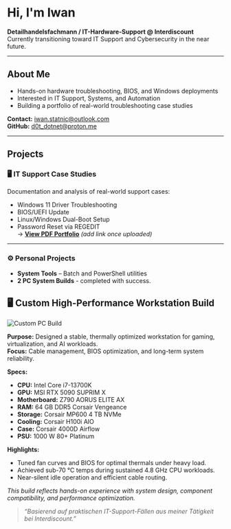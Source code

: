 # Hi, I'm Iwan  
**Detailhandelsfachmann / IT-Hardware-Support @ Interdiscount**  
Currently transitioning toward IT Support and Cybersecurity in the near future.

---

##  About Me
- Hands-on hardware troubleshooting, BIOS, and Windows deployments  
- Interested in IT Support, Systems, and Automation  
- Building a portfolio of real-world troubleshooting case studies  

 **Contact:** [iwan.statnic@outlook.com](mailto:iwan.statnic@outlook.com)  
 **GitHub:** d0t_dotnet@proton.me  

---

##  Projects

### 🖥️ IT Support Case Studies
Documentation and analysis of real-world support cases:  
- Windows 11 Driver Troubleshooting  
- BIOS/UEFI Update  
- Linux/Windows Dual-Boot Setup  
- Password Reset via REGEDIT  
→ **[View PDF Portfolio](#)** _(add link once uploaded)_

---

### ⚙️ Personal Projects
- **System Tools** – Batch and PowerShell utilities
- **2 PC System Builds** - completed with success. 

## 🖥️ Custom High-Performance Workstation Build

![Custom PC Build](1433162091933597756/20251029_193345.jpg)

**Purpose:** Designed a stable, thermally optimized workstation for gaming, virtualization, and AI workloads.  
**Focus:** Cable management, BIOS optimization, and long-term system reliability.

**Specs:**
- **CPU:** Intel Core i7-13700K  
- **GPU:** MSI RTX 5090 SUPRIM X  
- **Motherboard:** Z790 AORUS ELITE AX  
- **RAM:** 64 GB DDR5 Corsair Vengeance  
- **Storage:** Corsair MP600 4 TB NVMe  
- **Cooling:** Corsair H100i AIO  
- **Case:** Corsair 4000D Airflow  
- **PSU:** 1000 W 80+ Platinum  

**Highlights:**
- Tuned fan curves and BIOS for optimal thermals under heavy load.  
- Achieved sub-70 °C temps during sustained 4.8 GHz CPU workloads.  
- Near-silent idle operation and efficient cable routing.  

*This build reflects hands-on experience with system design, component compatibility, and performance optimization.*


> _“Basierend auf praktischen IT-Support-Fällen aus meiner Tätigkeit bei Interdiscount.”_
